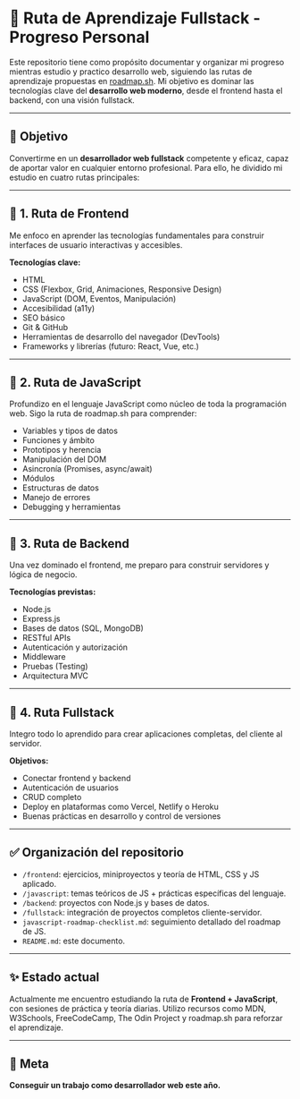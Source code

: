 # 🧠 Ruta de Aprendizaje Fullstack - Progreso Personal

Este repositorio tiene como propósito documentar y organizar mi progreso mientras estudio y practico desarrollo web, siguiendo las rutas de aprendizaje propuestas en [roadmap.sh](https://roadmap.sh). Mi objetivo es dominar las tecnologías clave del **desarrollo web moderno**, desde el frontend hasta el backend, con una visión fullstack.

---

## 🚀 Objetivo

Convertirme en un **desarrollador web fullstack** competente y eficaz, capaz de aportar valor en cualquier entorno profesional. Para ello, he dividido mi estudio en cuatro rutas principales:

---

## 📘 1. Ruta de Frontend

Me enfoco en aprender las tecnologías fundamentales para construir interfaces de usuario interactivas y accesibles.

**Tecnologías clave:**

- HTML
- CSS (Flexbox, Grid, Animaciones, Responsive Design)
- JavaScript (DOM, Eventos, Manipulación)
- Accesibilidad (a11y)
- SEO básico
- Git & GitHub
- Herramientas de desarrollo del navegador (DevTools)
- Frameworks y librerías (futuro: React, Vue, etc.)

---

## 📙 2. Ruta de JavaScript

Profundizo en el lenguaje JavaScript como núcleo de toda la programación web. Sigo la ruta de roadmap.sh para comprender:

- Variables y tipos de datos
- Funciones y ámbito
- Prototipos y herencia
- Manipulación del DOM
- Asincronía (Promises, async/await)
- Módulos
- Estructuras de datos
- Manejo de errores
- Debugging y herramientas

---

## 📗 3. Ruta de Backend

Una vez dominado el frontend, me preparo para construir servidores y lógica de negocio.

**Tecnologías previstas:**

- Node.js
- Express.js
- Bases de datos (SQL, MongoDB)
- RESTful APIs
- Autenticación y autorización
- Middleware
- Pruebas (Testing)
- Arquitectura MVC

---

## 📕 4. Ruta Fullstack

Integro todo lo aprendido para crear aplicaciones completas, del cliente al servidor.

**Objetivos:**

- Conectar frontend y backend
- Autenticación de usuarios
- CRUD completo
- Deploy en plataformas como Vercel, Netlify o Heroku
- Buenas prácticas en desarrollo y control de versiones

---

## ✅ Organización del repositorio

- `/frontend`: ejercicios, miniproyectos y teoría de HTML, CSS y JS aplicado.
- `/javascript`: temas teóricos de JS + prácticas específicas del lenguaje.
- `/backend`: proyectos con Node.js y bases de datos.
- `/fullstack`: integración de proyectos completos cliente-servidor.
- `javascript-roadmap-checklist.md`: seguimiento detallado del roadmap de JS.
- `README.md`: este documento.

---

## ✨ Estado actual

Actualmente me encuentro estudiando la ruta de **Frontend + JavaScript**, con sesiones de práctica y teoría diarias. Utilizo recursos como MDN, W3Schools, FreeCodeCamp, The Odin Project y roadmap.sh para reforzar el aprendizaje.

---

## 📅 Meta

**Conseguir un trabajo como desarrollador web este año.**
